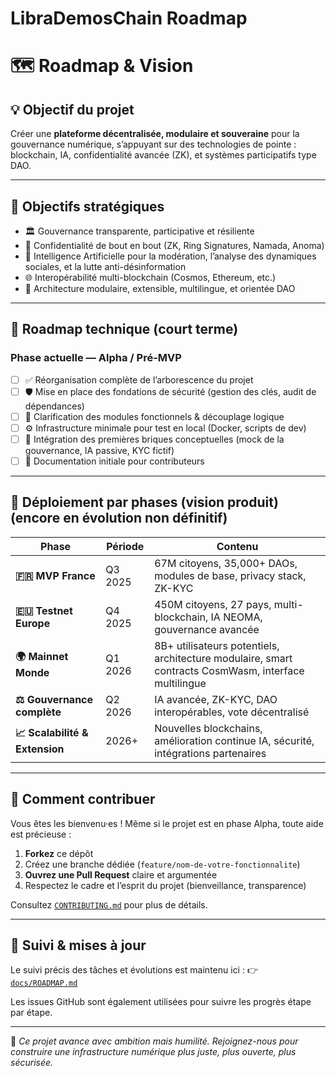 # LibraDemosChain Roadmap

# 🗺️ Roadmap & Vision

## 💡 Objectif du projet

Créer une **plateforme décentralisée, modulaire et souveraine** pour la gouvernance numérique, s’appuyant sur des technologies de pointe : blockchain, IA, confidentialité avancée (ZK), et systèmes participatifs type DAO.

---

## 📌 Objectifs stratégiques

- 🏛️ Gouvernance transparente, participative et résiliente
- 🔐 Confidentialité de bout en bout (ZK, Ring Signatures, Namada, Anoma)
- 🤖 Intelligence Artificielle pour la modération, l’analyse des dynamiques sociales, et la lutte anti-désinformation
- 🌐 Interopérabilité multi-blockchain (Cosmos, Ethereum, etc.)
- 🧱 Architecture modulaire, extensible, multilingue, et orientée DAO

---

## 🔧 Roadmap technique (court terme)

### Phase actuelle — **Alpha / Pré-MVP**
- [ ] ✅ Réorganisation complète de l’arborescence du projet
- [ ] 🛡️ Mise en place des fondations de sécurité (gestion des clés, audit de dépendances)
- [ ] 🧠 Clarification des modules fonctionnels & découplage logique
- [ ] ⚙️ Infrastructure minimale pour test en local (Docker, scripts de dev)
- [ ] 🧪 Intégration des premières briques conceptuelles (mock de la gouvernance, IA passive, KYC fictif)
- [ ] 📝 Documentation initiale pour contributeurs

---

## 🚀 Déploiement par phases (vision produit) (encore en évolution non définitif)

| Phase | Période | Contenu |
|-------|---------|---------|
| **🇫🇷 MVP France** | Q3 2025 | 67M citoyens, 35,000+ DAOs, modules de base, privacy stack, ZK-KYC |
| **🇪🇺 Testnet Europe** | Q4 2025 | 450M citoyens, 27 pays, multi-blockchain, IA NEOMA, gouvernance avancée |
| **🌍 Mainnet Monde** | Q1 2026 | 8B+ utilisateurs potentiels, architecture modulaire, smart contracts CosmWasm, interface multilingue |
| **⚖️ Gouvernance complète** | Q2 2026 | IA avancée, ZK-KYC, DAO interopérables, vote décentralisé |
| **📈 Scalabilité & Extension** | 2026+ | Nouvelles blockchains, amélioration continue IA, sécurité, intégrations partenaires |

---

## 🤝 Comment contribuer

Vous êtes les bienvenu·es ! Même si le projet est en phase Alpha, toute aide est précieuse :

1. **Forkez** ce dépôt
2. Créez une branche dédiée (`feature/nom-de-votre-fonctionnalite`)
3. **Ouvrez une Pull Request** claire et argumentée
4. Respectez le cadre et l’esprit du projet (bienveillance, transparence)

Consultez [`CONTRIBUTING.md`](./CONTRIBUTING.md) pour plus de détails.

---

## 📂 Suivi & mises à jour

Le suivi précis des tâches et évolutions est maintenu ici :
👉 [`docs/ROADMAP.md`](docs/ROADMAP.md)

Les issues GitHub sont également utilisées pour suivre les progrès étape par étape.

---

🧭 *Ce projet avance avec ambition mais humilité. Rejoignez-nous pour construire une infrastructure numérique plus juste, plus ouverte, plus sécurisée.*


